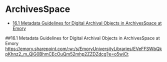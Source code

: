 # ArchivesSpace

* [16.1 Metadata Guidelines for Digital Archival Objects in ArchivesSpace at Emory](#161-metadata-guidelines-for-digital-archival-objects-in-ArchivesSpace-at-Emory)

##16.1 Metadata Guidelines for Digital Archival Objects in ArchivesSpace at Emory
https://emory.sharepoint.com/:w:/s/EmoryUniversityLibraries/EVeFFSWbQkpKhnz2_m_QlG0BhmCEcOuQm52mhp2ZZDZdcg?e=o5wiCt

